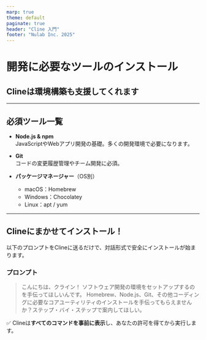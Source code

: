 ```yaml
---
marp: true
theme: default
paginate: true
header: "Cline 入門"
footer: "Nulab Inc. 2025"
---
```


# 開発に必要なツールのインストール

## Clineは環境構築も支援してくれます

---

## 必須ツール一覧

- **Node.js & npm**  
  JavaScriptやWebアプリ開発の基礎。多くの開発環境で必要になります。

- **Git**  
  コードの変更履歴管理やチーム開発に必須。

- **パッケージマネージャー**（OS別）  
  - macOS：Homebrew  
  - Windows：Chocolatey  
  - Linux：apt / yum

---

## Clineにまかせてインストール！

以下のプロンプトをClineに送るだけで、対話形式で安全にインストールが始まります。

### プロンプト

> こんにちは、クライン！
ソフトウェア開発の環境をセットアップするのを手伝ってほしいんです。
Homebrew、Node.js、Git、その他コーディングに必要なコアユーティリティのインストールを手伝ってもらえませんか？ステップ・バイ・ステップで案内してほしい。

✅ Clineは**すべてのコマンドを事前に表示**し、あなたの許可を得てから実行します。
